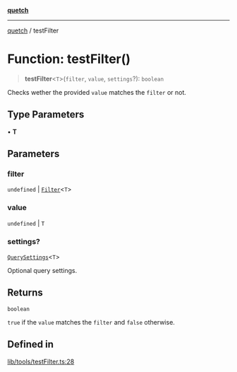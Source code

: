 [**quetch**](../README.md)

***

[quetch](../README.md) / testFilter

# Function: testFilter()

> **testFilter**\<`T`\>(`filter`, `value`, `settings`?): `boolean`

Checks wether the provided `value` matches the `filter` or not.

## Type Parameters

• **T**

## Parameters

### filter

`undefined` | [`Filter`](../type-aliases/Filter.md)\<`T`\>

### value

`undefined` | `T`

### settings?

[`QuerySettings`](../type-aliases/QuerySettings.md)\<`T`\>

Optional query settings.

## Returns

`boolean`

`true` if the `value` matches the `filter` and `false` otherwise.

## Defined in

[lib/tools/testFilter.ts:28](https://github.com/nevoland/quetch/blob/5d54d23c7450a0f85309e15fdf3a25ea832b3452/lib/tools/testFilter.ts#L28)
